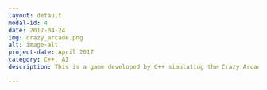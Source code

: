 ```yaml
---
layout: default
modal-id: 4
date: 2017-04-24
img: crazy_arcade.png
alt: image-alt
project-date: April 2017
category: C++, AI
description: This is a game developed by C++ simulating the Crazy Arcade. This game has three modes and two NPC. Player can put bomb to go ahead. <a href="https://github.com/yehan-xiao/UNNC-EVENT">Click to See More</a>.

---
```

